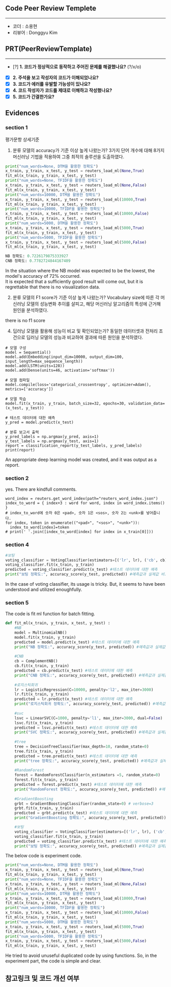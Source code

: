 ## **Code Peer Review Templete**
------------------
- 코더 : 소용현
- 리뷰어 : Donggyu Kim

## **PRT(PeerReviewTemplate)**
------------------  
- [?] **1. 코드가 정상적으로 동작하고 주어진 문제를 해결했나요?** (?/x/o)
- [x] **2. 주석을 보고 작성자의 코드가 이해되었나요?**
- [x] **3. 코드가 에러를 유발할 가능성이 있나요?**
- [x] **4. 코드 작성자가 코드를 제대로 이해하고 작성했나요?**
- [x] **5. 코드가 간결한가요?**

## Evidences
### section 1

평가문항	상세기준
1. 분류 모델의 accuracy가 기준 이상 높게 나왔는가?	3가지 단어 개수에 대해 8가지 머신러닝 기법을 적용하여 그중 최적의 솔루션을 도출하였다.
```python
print("num_words=None, DTM을 활용한 정확도") 
x_train, y_train, x_test, y_test = reuters_load_ml(None,True)
fit_ml(x_train, y_train, x_test, y_test)
print("num_words=None, TFIDF을 활용한 정확도") 
x_train, y_train, x_test, y_test = reuters_load_ml(None,False)
fit_ml(x_train, y_train, x_test, y_test)
print("num_words=10000, DTM을 활용한 정확도") 
x_train, y_train, x_test, y_test = reuters_load_ml(10000,True)
fit_ml(x_train, y_train, x_test, y_test)
print("num_words=10000, TFIDF을 활용한 정확도") 
x_train, y_train, x_test, y_test = reuters_load_ml(10000,False)
fit_ml(x_train, y_train, x_test, y_test)
print("num_words=5000, DTM을 활용한 정확도") 
x_train, y_train, x_test, y_test = reuters_load_ml(5000,True)
fit_ml(x_train, y_train, x_test, y_test)
print("num_words=5000, TFIDF을 활용한 정확도") 
x_train, y_train, x_test, y_test = reuters_load_ml(5000,False)
fit_ml(x_train, y_train, x_test, y_test)

NB 정확도: 0.7226179875333927
CNB 정확도: 0.7782724844167409
```
In the situation where the NB model was expected to be the lowest, the model's accuracy of 72% occurred.  
It is expected that a sufficiently good result will come out, but it is regrettable that there is no visualization data.
  
2. 분류 모델의 F1 score가 기준 이상 높게 나왔는가?	Vocabulary size에 따른 각 머신러닝 모델의 성능변화 추이를 살피고, 해당 머신러닝 알고리즘의 특성에 근거해 원인을 분석하였다.

there is no f1 score
  
4. 딥러닝 모델을 활용해 성능이 비교 및 확인되었는가?	동일한 데이터셋과 전처리 조건으로 딥러닝 모델의 성능과 비교하여 결과에 따른 원인을 분석하였다.

```
# 모델 구성
model = Sequential()
model.add(Embedding(input_dim=10000, output_dim=100, input_length=max_sequence_length))
model.add(LSTM(units=128))
model.add(Dense(units=46, activation='softmax'))

# 모델 컴파일
model.compile(loss='categorical_crossentropy', optimizer=Adam(), metrics=['accuracy'])

# 모델 학습
model.fit(x_train, y_train, batch_size=32, epochs=30, validation_data=(x_test, y_test))

# 테스트 데이터에 대한 예측
y_pred = model.predict(x_test)

# 분류 보고서 출력
y_pred_labels = np.argmax(y_pred, axis=1)
y_test_labels = np.argmax(y_test, axis=1)
report = classification_report(y_test_labels, y_pred_labels)
print(report)
```

An appropriate deep learning model was created, and it was output as a report.

### section 2

yes.
There are kindfull comments.

```
word_index = reuters.get_word_index(path="reuters_word_index.json")
index_to_word = { index+3 : word for word, index in word_index.items() }
# index_to_word에 숫자 0은 <pad>, 숫자 1은 <sos>, 숫자 2는 <unk>를 넣어줍니다.
for index, token in enumerate(("<pad>", "<sos>", "<unk>")):
  index_to_word[index]=token
# print(' '.join([index_to_word[index] for index in x_train[0]]))
```
### section 4

```python
#보팅
voting_classifier = VotingClassifier(estimators=[('lr', lr), ('cb', cb), ('gnb', grbt)],voting='soft')
voting_classifier.fit(x_train, y_train)
predicted = voting_classifier.predict(x_test) #테스트 데이터에 대한 예측
print("보팅 정확도:", accuracy_score(y_test, predicted)) #예측값과 실제값 비교

```
In the case of voting classifier, its usage is tricky. But, it seems to have been understood and utilized enoughfully.

### section 5

The code is fit ml function for batch fitting.
```python
def fit_ml(x_train, y_train, x_test, y_test) :
    #NB
    model = MultinomialNB()
    model.fit(x_train, y_train)
    predicted = model.predict(x_test) #테스트 데이터에 대한 예측
    print("NB 정확도:", accuracy_score(y_test, predicted)) #예측값과 실제값 비교
    
    #CNB
    cb = ComplementNB()
    cb.fit(x_train, y_train)
    predicted = cb.predict(x_test) #테스트 데이터에 대한 예측
    print("CNB 정확도:", accuracy_score(y_test, predicted)) #예측값과 실제값 비교
    
    #로지스틱회귀
    lr = LogisticRegression(C=10000, penalty='l2', max_iter=3000)
    lr.fit(x_train, y_train)
    predicted = lr.predict(x_test) #테스트 데이터에 대한 예측
    print("로지스틱회귀 정확도:", accuracy_score(y_test, predicted)) #예측값과 실제값 비교
    
    #svc
    lsvc = LinearSVC(C=1000, penalty='l1', max_iter=3000, dual=False)
    lsvc.fit(x_train, y_train)
    predicted = lsvc.predict(x_test) #테스트 데이터에 대한 예측
    print("SVC 정확도:", accuracy_score(y_test, predicted)) #예측값과 실제값 비교
    
    #tree
    tree = DecisionTreeClassifier(max_depth=10, random_state=0)
    tree.fit(x_train, y_train)
    predicted = tree.predict(x_test) #테스트 데이터에 대한 예측
    print("tree 정확도:", accuracy_score(y_test, predicted)) #예측값과 실제값 비교
    
    #RandomForest
    forest = RandomForestClassifier(n_estimators =5, random_state=0)
    forest.fit(x_train, y_train)
    predicted = forest.predict(x_test) #테스트 데이터에 대한 예측
    print("RandomForest 정확도:", accuracy_score(y_test, predicted)) #예측값과 실제값 비교
    
    #GradientBoosting
    grbt = GradientBoostingClassifier(random_state=0) # verbose=3
    grbt.fit(x_train, y_train)
    predicted = grbt.predict(x_test) #테스트 데이터에 대한 예측
    print("GradientBoosting 정확도:", accuracy_score(y_test, predicted)) #예측값과 실제값 비교

    #보팅
    voting_classifier = VotingClassifier(estimators=[('lr', lr), ('cb', cb), ('gnb', grbt)],voting='soft')
    voting_classifier.fit(x_train, y_train)
    predicted = voting_classifier.predict(x_test) #테스트 데이터에 대한 예측
    print("보팅 정확도:", accuracy_score(y_test, predicted)) #예측값과 실제값 비교
```

The below code is experiment code.
```python
print("num_words=None, DTM을 활용한 정확도") 
x_train, y_train, x_test, y_test = reuters_load_ml(None,True)
fit_ml(x_train, y_train, x_test, y_test)
print("num_words=None, TFIDF을 활용한 정확도") 
x_train, y_train, x_test, y_test = reuters_load_ml(None,False)
fit_ml(x_train, y_train, x_test, y_test)
print("num_words=10000, DTM을 활용한 정확도") 
x_train, y_train, x_test, y_test = reuters_load_ml(10000,True)
fit_ml(x_train, y_train, x_test, y_test)
print("num_words=10000, TFIDF을 활용한 정확도") 
x_train, y_train, x_test, y_test = reuters_load_ml(10000,False)
fit_ml(x_train, y_train, x_test, y_test)
print("num_words=5000, DTM을 활용한 정확도") 
x_train, y_train, x_test, y_test = reuters_load_ml(5000,True)
fit_ml(x_train, y_train, x_test, y_test)
print("num_words=5000, TFIDF을 활용한 정확도") 
x_train, y_train, x_test, y_test = reuters_load_ml(5000,False)
fit_ml(x_train, y_train, x_test, y_test)
```

He tried to avoid unuseful duplicated code by using functions.
So, in the experiment part, the code is simple and clear.

## **참고링크 및 코드 개선 여부**



